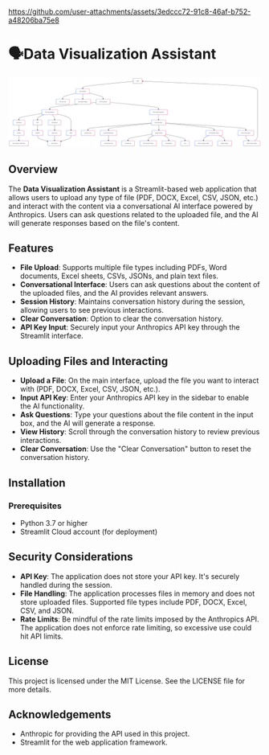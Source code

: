https://github.com/user-attachments/assets/3edccc72-91c8-46af-b752-a48206ba75e8

# 🗣️Data Visualization Assistant

![image](Flowchart.png)

## Overview
The **Data Visualization Assistant** is a Streamlit-based web application that allows users to upload any type of file (PDF, DOCX, Excel, CSV, JSON, etc.) and interact with the content via a conversational AI interface powered by Anthropics. Users can ask questions related to the uploaded file, and the AI will generate responses based on the file's content.

## Features
- **File Upload**: Supports multiple file types including PDFs, Word documents, Excel sheets, CSVs, JSONs, and plain text files.
- **Conversational Interface**: Users can ask questions about the content of the uploaded files, and the AI provides relevant answers.
- **Session History**: Maintains conversation history during the session, allowing users to see previous interactions.
- **Clear Conversation**: Option to clear the conversation history.
- **API Key Input**: Securely input your Anthropics API key through the Streamlit interface.

## Uploading Files and Interacting
- **Upload a File**: On the main interface, upload the file you want to interact with (PDF, DOCX, Excel, CSV, JSON, etc.).
- **Input API Key**: Enter your Anthropics API key in the sidebar to enable the AI functionality.
- **Ask Questions**: Type your questions about the file content in the input box, and the AI will generate a response.
- **View History**: Scroll through the conversation history to review previous interactions.
- **Clear Conversation**: Use the "Clear Conversation" button to reset the conversation history.

## Installation

### Prerequisites
- Python 3.7 or higher
- Streamlit Cloud account (for deployment)

## Security Considerations
- **API Key**: The application does not store your API key. It's securely handled during the session.
- **File Handling**: The application processes files in memory and does not store uploaded files. Supported file types include PDF, DOCX, Excel, CSV, and JSON.
- **Rate Limits**: Be mindful of the rate limits imposed by the Anthropics API. The application does not enforce rate limiting, so excessive use could hit API limits.

## License
This project is licensed under the MIT License. See the LICENSE file for more details.

## Acknowledgements
- Anthropic for providing the API used in this project.
- Streamlit for the web application framework.
